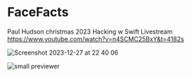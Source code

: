 # FaceFacts
 Paul Hudson christmas 2023 Hacking w Swift Livestream
 https://www.youtube.com/watch?v=n4SCMC25BxY&t=4182s
 
![Screenshot 2023-12-27 at 22 40 06](https://github.com/Yannemal/FaceFacts/assets/56878180/ad1ef34c-5c04-4b1d-84e1-b708e4f06367)

![small previewer](https://github.com/Yannemal/FaceFacts/assets/56878180/a4938006-5c0d-4a5d-a005-870c8a1050a3)
